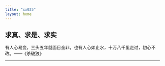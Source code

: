 ```yaml
---
title: "xx025"
layout: home
---
```



## 求真、求是、求实

有人心易变，三头五年就面目全非，也有人心如止水，十万八千里走过，初心不改。——《杀破狼》

---